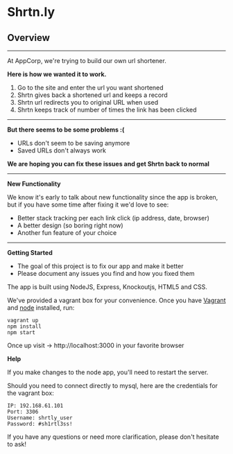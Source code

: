 Shrtn.ly
============
## Overview
***
At AppCorp, we're trying to build our own url shortener.

**Here is how we wanted it to work.**

1. Go to the site and enter the url you want shortened
2. Shrtn gives back a shortened url and keeps a record
3. Shrtn url redirects you to original URL when used
4. Shrtn keeps track of number of times the link has been clicked

***

**But there seems to be some problems :(**

* URLs don't seem to be saving anymore
* Saved URLs don't always work

**We are hoping you can fix these issues and get Shrtn back to normal**

***

**New Functionality**

We know it's early to talk about new functionality since the app is broken, but if you have some time after fixing it we'd love to see:

* Better stack tracking per each link click (ip address, date, browser)
* A better design (so boring right now)
* Another fun feature of your choice

***

**Getting Started**

* The goal of this project is to fix our app and make it better
* Please document any issues you find and how you fixed them

The app is built using NodeJS, Express, Knockoutjs, HTML5 and CSS.

We've provided a vagrant box for your convenience. Once you have [Vagrant](http://www.vagrantup.com/) and [node](http://nodejs.org/) installed, run:

```
vagrant up
npm install
npm start
```

Once up visit -> http://localhost:3000 in your favorite browser

**Help**

If you make changes to the node app, you'll need to restart the server.

Should you need to connect directly to mysql, here are the credentials for the vagrant box:
```
IP: 192.168.61.101
Port: 3306
Username: shrtly_user
Password: #sh1rtl3ss!
```

If you have any questions or need more clarification, please don't hesitate to ask!
